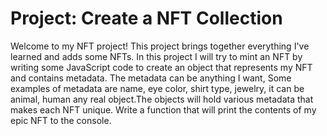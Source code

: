 # Project: Create a NFT Collection

Welcome to my NFT project! This project brings together everything I've learned and adds some NFTs. In this project I will try to mint an NFT by writing some JavaScript code to create an object that represents my NFT and contains metadata. The metadata can be anything I want, Some examples of metadata are name, eye color, shirt type, jewelry, it can be animal, human any real object.The objects will hold various metadata  that makes each NFT unique. Write a function that will print the contents of my epic NFT to the console.
